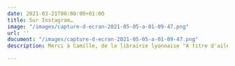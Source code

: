 ```yaml
---
date: 2021-03-21T00:00:00+01:00
title: Sur Instagram…
image: "/images/capture-d-ecran-2021-05-05-a-01-09-47.png"
url: ''
document: "/images/capture-d-ecran-2021-05-05-a-01-09-47.png"
description: Merci à Camille, de la librairie lyonnaise "A titre d'aile"

---
```


